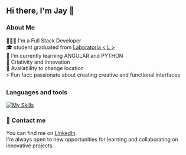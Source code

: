 ## Hi there, I'm Jay 👋

### About Me

👩🏻‍💻 I'm a Full Stack Developer <br>
🎓 student graduated from [Laboratoria < L >](https://www.laboratoria.la/br) <br>
🌱 I’m currently learning ANGULAR and PYTHON <br>
🎯 Criativity and innovation <br>
💼 Availability to change location <br>
⚡ Fun fact: passionate about creating creative and functional interfaces <br>

### Languages ​​and tools

[![My Skills](https://skillicons.dev/icons?i=html,css,javascript,typescript,nodejs,angular,python,django,firebase,vite,vercel,jest,git,bootstrap,figma,vscode&theme=dark)](https://skillicons.dev)

### 📩 Contact me

You can find me on [LinkedIn](https://www.linkedin.com/in/jayanny-santana/). <br>
I'm always open to new opportunities for learning and collaborating on innovative projects.

